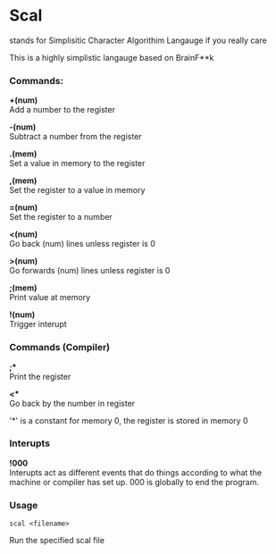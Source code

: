# Scal
stands for Simplisitic Character Algorithim Langauge if you really care

This is a highly simplistic langauge based on BrainF**k

### Commands:

**+(num)**<br>
Add a number to the register

**-(num)**<br> 
Subtract a number from the register

**.(mem)**<br>
Set a value in memory to the register

**,(mem)**<br> 
Set the register to a value in memory

**=(num)**<br>
Set the register to a number

**<(num)**<br>
Go back (num) lines unless register is 0

**>(num)**<br>
Go forwards (num) lines unless register is 0

**;(mem)**<br>
Print value at memory

**!(num)**<br>
Trigger interupt

### Commands (Compiler)

**;\***<br>
Print the register

**<\***<br>
Go back by the number in register

'\*' is a constant for memory 0, the register is stored in memory 0

### Interupts

**!000**<br>
Interupts act as different events that do things according to what the machine or compiler has set up. 000 is globally to end the program.

### Usage
```
scal <filename>
```
Run the specified scal file<br>